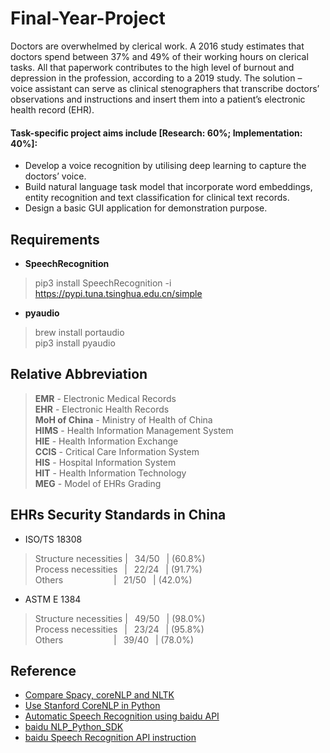 # Final-Year-Project
Doctors are overwhelmed by clerical work. A 2016 study estimates that doctors spend between 37% and 49% of their working hours on clerical tasks. All that paperwork contributes to the high level of burnout and depression in the profession, according to a 2019 study. The solution – voice assistant can serve as clinical stenographers that transcribe doctors’ observations and instructions and insert them into a patient’s electronic health record (EHR).

#### Task-specific project aims include [Research: 60%; Implementation: 40%]:
*  Develop a voice recognition by utilising deep learning to capture the doctors’ voice.  
* Build natural language task model that incorporate word embeddings, entity recognition and text classification for clinical text records.  
* Design a basic GUI application for demonstration purpose.  

## Requirements
* **SpeechRecognition**  
> pip3 install SpeechRecognition -i https://pypi.tuna.tsinghua.edu.cn/simple  
* **pyaudio**  
> brew install portaudio  
> pip3 install pyaudio  

## Relative Abbreviation
> **EMR** - Electronic Medical Records  
> **EHR** - Electronic Health Records  
> **MoH of China** - Ministry of Health of China  
> **HIMS** - Health Information Management System  
> **HIE** - Health Information Exchange  
> **CCIS** - Critical Care Information System  
> **HIS** - Hospital Information System  
> **HIT** - Health Information Technology  
> **MEG** - Model of EHRs Grading  

## EHRs Security Standards in China
* ISO/TS 18308
> Structure necessities |&ensp; 34/50 &ensp;| (60.8%)  
> Process necessities &ensp;|&ensp; 22/24 &ensp;| (91.7%)  
> Others &ensp;&ensp;&ensp;&ensp;&ensp;&ensp;&ensp;&ensp;&ensp;&ensp;&ensp;|&ensp;  21/50 &ensp;| (42.0%)  
* ASTM E 1384
> Structure necessities |&ensp; 49/50 &ensp;| (98.0%)  
> Process necessities &ensp;|&ensp; 23/24 &ensp;| (95.8%)  
> Others &ensp;&ensp;&ensp;&ensp;&ensp;&ensp;&ensp;&ensp;&ensp;&ensp;&ensp;|&ensp;  39/40 &ensp;| (78.0%)  

## Reference
* [Compare Spacy, coreNLP and NLTK](https://blog.csdn.net/weixin_33278772/article/details/89135777)  
* [Use Stanford CoreNLP in Python](https://blog.csdn.net/qq_35203425/article/details/80451243)  
* [Automatic Speech Recognition using baidu API](https://blog.csdn.net/weixin_40796925/article/details/98041155)
* [baidu NLP_Python_SDK](http://ai.baidu.com/ai-doc/NLP/tk6z52b9z)
* [baidu Speech Recognition API instruction](https://ai.baidu.com/ai-doc/SPEECH/1k4o0bmc7)